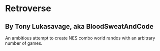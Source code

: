 # Retroverse

## By Tony Lukasavage, aka BloodSweatAndCode

An ambitious attempt to create NES combo world randos with an arbitrary number of games.